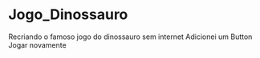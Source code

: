 # Jogo_Dinossauro
Recriando o famoso jogo do dinossauro sem internet
Adicionei um Button Jogar novamente
